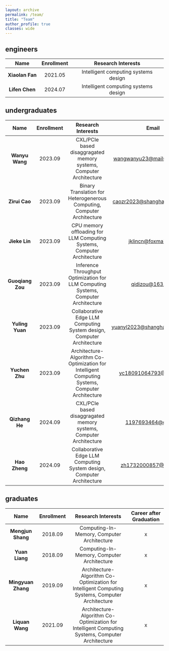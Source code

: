 ```yaml
---
layout: archive
permalink: /team/
title: "Team"
author_profile: true
classes: wide
---
```


## engineers

|  Name |  Enrollment |  Research Interests | 
| :--: | :--: | :--: |
|   **Xiaolan Fan**    | 2021.05 | Intelligent computing systems design |
|   **Lifen Chen**    |   2024.07   | Intelligent computing systems design |

## undergraduates

|  Name    | Enrollment |  Research Interests | Email |
|:----------------:|:-----------------------:|:-------------------------:|:-------------------------:|
|   **Wanyu Wang**    |      2023.09   | CXL/PCIe based disaggragated memory systems, Computer Architecture| wangwanyu23@mails.ucas.ac.cn |
|   **Zirui Cao**    |      2023.09   | Binary Translation for Heterogenerous Computing, Computer Architecture | caozr2023@shanghaitech.edu.cn  | 
|   **Jieke Lin**    |      2023.09   | CPU memory offloading for LLM Computing Systems, Computer Architecture | jklincn@foxmail.com |
|   **Guoqiang Zou**    |      2023.09   | Inference Throughput Optimization for LLM Computing Systems, Computer Architecture| qidizou@163.com |
|   **Yuling Yuan**    |      2023.09   | Collaborative Edge LLM Computing System design, Computer Architecture| yuanyl2023@shanghaitech.edu.cn |
|   **Yuchen Zhu**    |      2023.09   | Architecture-Algorithm Co-Optimization for Intelligent Computing Systems, Computer Architecture| yc18091064793@163.com |
|   **Qizhang He**    |      2024.09   | CXL/PCIe based disaggragated memory systems, Computer Architecture| 1197693464@qq.com |
|   **Hao Zheng**    |      2024.09   | Collaborative Edge LLM Computing System design, Computer Architecture | zh1732000857@126.com |

## graduates

|  Name    | Enrollment |  Research Interests | Career after Graduation |
|:----------------:|:-----------------------:|:-------------------------:|:-------------------------:|
|   **Mengjun Shang**    |      2018.09   | Computing-In-Memory, Computer Architecture| x |
|   **Yuan Liang**    |      2018.09   | Computing-In-Memory, Computer Architecture| x |
|   **Mingyuan Zhang**    |      2019.09   | Architecture-Algorithm Co-Optimization for Intelligent Computing Systems, Computer Architecture| x |
|   **Liquan Wang**    |      2021.09   | Architecture-Algorithm Co-Optimization for Intelligent Computing Systems, Computer Architecture| x |
